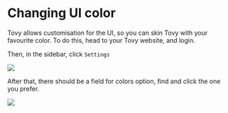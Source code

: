 # Changing UI color

Tovy allows customisation for the UI, so you can skin Tovy with your favourite color. To do this, head to your Tovy website, and login.

Then, in the sidebar, click `Settings`

![](https://2159974755-files.gitbook.io/~/files/v0/b/gitbook-x-prod.appspot.com/o/spaces%2FunMTB348tgzMbMDFEblw%2Fuploads%2FdAr6HGQJ5lNW7qGhJdpW%2FScreenshot%202022-01-11%20214949.png?alt=media&token=6ee703ac-0a63-44f3-a49c-71374edc0805)

After that, there should be a field for colors option, find and click the one you prefer.

![](https://2159974755-files.gitbook.io/~/files/v0/b/gitbook-x-prod.appspot.com/o/spaces%2FunMTB348tgzMbMDFEblw%2Fuploads%2FwLGYpROGZKPpGqhUQ8Tq%2FScreenshot%202022-01-11%20215337.png?alt=media&token=0aa46669-9525-429c-90d4-a5a7c5f9684b)
